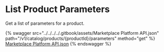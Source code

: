 # List Product Parameters

Get a list of parameters for a product.

{% swagger src="../../../../.gitbook/assets/Marketplace Platform API.json" path="/v1/catalog/products/{productId}/parameters" method="get" %}
[Marketplace Platform API.json](<../../../../.gitbook/assets/Marketplace Platform API.json>)
{% endswagger %}
